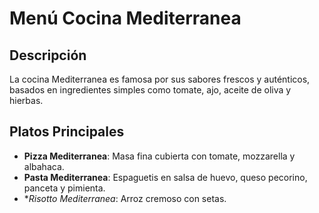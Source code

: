 # Menú Cocina Mediterranea

## Descripción
La cocina Mediterranea es famosa por sus sabores frescos y auténticos, basados en ingredientes simples como tomate, ajo, aceite de oliva y hierbas.

## Platos Principales
- **Pizza Mediterranea**: Masa fina cubierta con tomate, mozzarella y albahaca.
- **Pasta Mediterranea**: Espaguetis en salsa de huevo, queso pecorino, panceta y pimienta.
- **Risotto Mediterranea*: Arroz cremoso con setas.